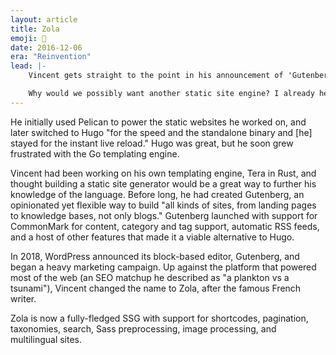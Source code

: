 ```yaml
---
layout: article
title: Zola
emoji: 🦀
date: 2016-12-06
era: "Reinvention"
lead: |-
    Vincent gets straight to the point in his announcement of 'Gutenberg' (later renamed to Zola).

    Why would we possibly want another static site engine? I already hear some say. That's a very valid question!
---
```


He initially used Pelican to power the static websites he worked on, and later switched to Hugo "for the speed and the standalone binary and [he] stayed for the instant live reload." Hugo was great, but he soon grew frustrated with the Go templating engine.

Vincent had been working on his own templating engine, Tera in Rust, and thought building a static site generator would be a great way to further his knowledge of the language. Before long, he had created Gutenberg, an opinionated yet flexible way to build "all kinds of sites, from landing pages to knowledge bases, not only blogs." Gutenberg launched with support for CommonMark for content, category and tag support, automatic RSS feeds, and a host of other features that made it a viable alternative to Hugo.

In 2018, WordPress announced its block-based editor, Gutenberg, and began a heavy marketing campaign. Up against the platform that powered most of the web (an SEO matchup he described as "a plankton vs a tsunami"), Vincent changed the name to Zola, after the famous French writer.

Zola is now a fully-fledged SSG with support for shortcodes, pagination, taxonomies, search, Sass preprocessing, image processing, and multilingual sites.
